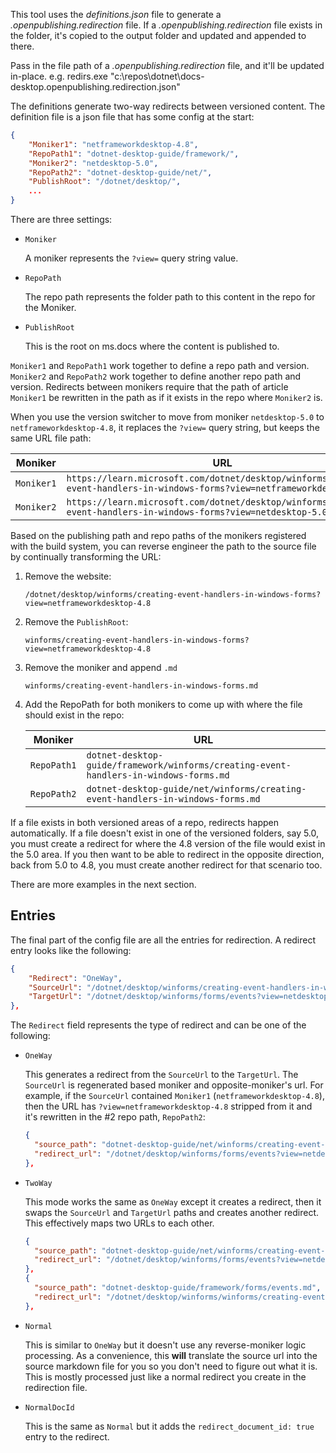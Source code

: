 This tool uses the _definitions.json_ file to generate a _.openpublishing.redirection_ file. If a _.openpublishing.redirection_ file exists in the folder, it's copied to the output folder and updated and appended to there.

Pass in the file path of a _.openpublishing.redirection_ file, and it'll be  updated in-place. e.g. redirs.exe "c:\repos\dotnet\docs-desktop\.openpublishing.redirection.json"

The definitions generate two-way redirects between versioned content. The definition file is a json file that has some config at the start:

```json
{
    "Moniker1": "netframeworkdesktop-4.8",
    "RepoPath1": "dotnet-desktop-guide/framework/",
    "Moniker2": "netdesktop-5.0",
    "RepoPath2": "dotnet-desktop-guide/net/",
    "PublishRoot": "/dotnet/desktop/",
    ...
}
```

There are three settings:

- `Moniker`

  A moniker represents the `?view=` query string value.

- `RepoPath`

  The repo path represents the folder path to this content in the repo for the Moniker.

- `PublishRoot`

  This is the root on ms.docs where the content is published to.

`Moniker1` and `RepoPath1` work together to define a repo path and version. `Moniker2` and `RepoPath2` work together to define another repo path and version. Redirects between monikers require that the path of article `Moniker1` be rewritten in the path as if it exists in the repo where `Moniker2` is.

When you use the version switcher to move from moniker `netdesktop-5.0` to `netframeworkdesktop-4.8`, it replaces the `?view=` query string, but keeps the same URL file path:

| Moniker | URL |
| - | - |
| `Moniker1` | `https://learn.microsoft.com/dotnet/desktop/winforms/creating-event-handlers-in-windows-forms?view=netframeworkdesktop-4.8` |
| `Moniker2` | `https://learn.microsoft.com/dotnet/desktop/winforms/creating-event-handlers-in-windows-forms?view=netdesktop-5.0` |

Based on the publishing path and repo paths of the monikers registered with the build system, you can reverse engineer the path to the source file by continually transforming the URL:

01. Remove the website:

    ```
    /dotnet/desktop/winforms/creating-event-handlers-in-windows-forms?view=netframeworkdesktop-4.8
    ```

01. Remove the `PublishRoot`:

    ```
    winforms/creating-event-handlers-in-windows-forms?view=netframeworkdesktop-4.8
    ```

01. Remove the moniker and append `.md`

    ```
    winforms/creating-event-handlers-in-windows-forms.md
    ```

01. Add the RepoPath for both monikers to come up with where the file should exist in the repo:

    | Moniker | URL |
    | - | - |
    | `RepoPath1` | `dotnet-desktop-guide/framework/winforms/creating-event-handlers-in-windows-forms.md` |
    | `RepoPath2` | `dotnet-desktop-guide/net/winforms/creating-event-handlers-in-windows-forms.md` |

If a file exists in both versioned areas of a repo, redirects happen automatically. If a file doesn't exist in one of the versioned folders, say 5.0, you must create a redirect for where the 4.8 version of the file would exist in the 5.0 area. If you then want to be able to redirect in the opposite direction, back from 5.0 to 4.8, you must create another redirect for that scenario too.

There are more examples in the next section.

## Entries

The final part of the config file are all the entries for redirection. A redirect entry looks like the following:

```json
{
    "Redirect": "OneWay",
    "SourceUrl": "/dotnet/desktop/winforms/creating-event-handlers-in-windows-forms?view=netframeworkdesktop-4.8",
    "TargetUrl": "/dotnet/desktop/winforms/forms/events?view=netdesktop-5.0"
},
```

The `Redirect` field represents the type of redirect and can be one of the following:

- `OneWay`

  This generates a redirect from the `SourceUrl` to the `TargetUrl`. The `SourceUrl` is regenerated based moniker and opposite-moniker's url. For example, if the `SourceUrl` contained `Moniker1` (`netframeworkdesktop-4.8`), then the URL has `?view=netframeworkdesktop-4.8` stripped from it and it's rewritten in the #2 repo path, `RepoPath2`:

  ```json
  {
    "source_path": "dotnet-desktop-guide/net/winforms/creating-event-handlers-in-windows-forms.md",
    "redirect_url": "/dotnet/desktop/winforms/forms/events?view=netdesktop-5.0"
  },
  ```

- `TwoWay`

  This mode works the same as `OneWay` except it creates a redirect, then it swaps the `SourceUrl` and `TargetUrl` paths and creates another redirect. This effectively maps two URLs to each other.

  ```json
  {
    "source_path": "dotnet-desktop-guide/net/winforms/creating-event-handlers-in-windows-forms.md",
    "redirect_url": "/dotnet/desktop/winforms/forms/events?view=netdesktop-5.0"
  },
  {
    "source_path": "dotnet-desktop-guide/framework/forms/events.md",
    "redirect_url": "/dotnet/desktop/winforms/winforms/creating-event-handlers-in-windows-forms?view=netdesktop-5.0"
  },
  ```

- `Normal`

  This is similar to `OneWay` but it doesn't use any reverse-moniker logic processing. As a convenience, this **will** translate the source url into the source markdown file for you so you don't need to figure out what it is. This is mostly processed just like a normal redirect you create in the redirection file.

- `NormalDocId`

  This is the same as `Normal` but it adds the `redirect_document_id: true` entry to the redirect.
